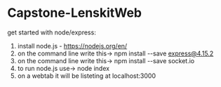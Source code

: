 # Capstone-LenskitWeb

get started with node/express:

1. install node.js - https://nodejs.org/en/
2. on the command line write this->     npm install --save express@4.15.2
3. on the command line write this->     npm install --save socket.io
4. to run node.js use->   node index
5. on a webtab it will be listeting at localhost:3000
